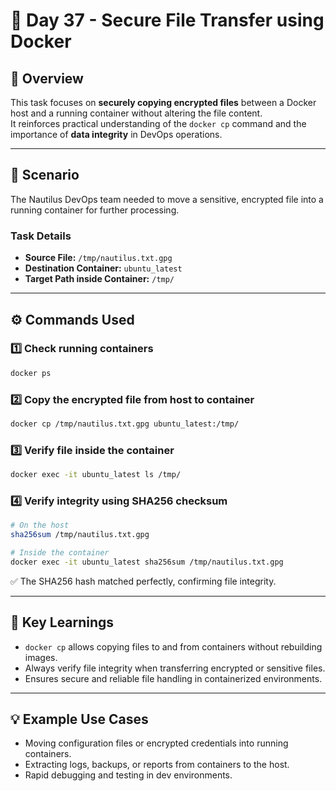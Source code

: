 # 🚀 Day 37 - Secure File Transfer using Docker

## 📘 Overview
This task focuses on **securely copying encrypted files** between a Docker host and a running container without altering the file content.  
It reinforces practical understanding of the `docker cp` command and the importance of **data integrity** in DevOps operations.

---

## 🧩 Scenario
The Nautilus DevOps team needed to move a sensitive, encrypted file into a running container for further processing.

### Task Details
- **Source File:** `/tmp/nautilus.txt.gpg`  
- **Destination Container:** `ubuntu_latest`  
- **Target Path inside Container:** `/tmp/`

---

## ⚙️ Commands Used

### 1️⃣ Check running containers
```bash
docker ps
```

### 2️⃣ Copy the encrypted file from host to container
```bash
docker cp /tmp/nautilus.txt.gpg ubuntu_latest:/tmp/
```

### 3️⃣ Verify file inside the container
```bash
docker exec -it ubuntu_latest ls /tmp/
```

### 4️⃣ Verify integrity using SHA256 checksum
```bash
# On the host
sha256sum /tmp/nautilus.txt.gpg

# Inside the container
docker exec -it ubuntu_latest sha256sum /tmp/nautilus.txt.gpg
```
✅ The SHA256 hash matched perfectly, confirming file integrity.

---

## 🧠 Key Learnings

- `docker cp` allows copying files to and from containers without rebuilding images.
- Always verify file integrity when transferring encrypted or sensitive files.
- Ensures secure and reliable file handling in containerized environments.

---

## 💡 Example Use Cases

- Moving configuration files or encrypted credentials into running containers.
- Extracting logs, backups, or reports from containers to the host.
- Rapid debugging and testing in dev environments.